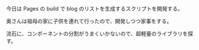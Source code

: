 今日は Pages の build で blog のリストを生成するスクリプトを開発する。

奥さんは祖母の家に子供を連れて行ったので、開発しつつ家事をする。

流石に、コンポーネントの分割がうまくいかないので、超軽量のライブラリを探す。